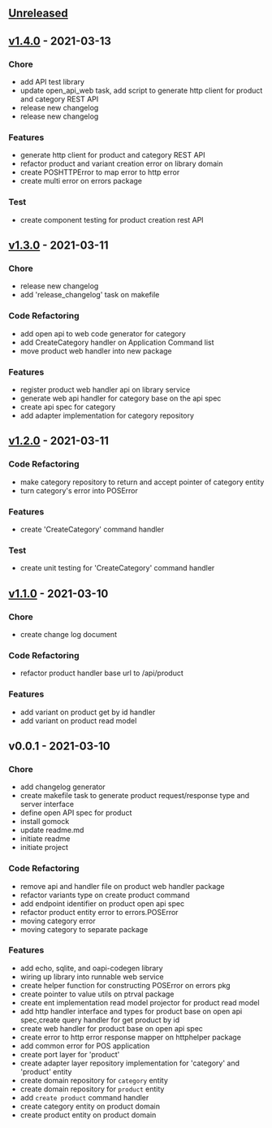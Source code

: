 <a name="unreleased"></a>
## [Unreleased]


<a name="v1.4.0"></a>
## [v1.4.0] - 2021-03-13
### Chore
- add API test library
- update open_api_web task, add script to generate http client for product and category REST API
- release new changelog
- release new changelog

### Features
- generate http client for product and category REST API
- refactor product and variant creation error on library domain
- create POSHTTPError to map error to http error
- create multi error on errors package

### Test
- create component testing for product creation rest API


<a name="v1.3.0"></a>
## [v1.3.0] - 2021-03-11
### Chore
- release new changelog
- add 'release_changelog' task on makefile

### Code Refactoring
- add open api to web code generator for category
- add CreateCategory handler on Application Command list
- move product web handler into new package

### Features
- register product web handler api on library service
- generate web api handler for category base on the api spec
- create api spec for category
- add adapter implementation for category repository


<a name="v1.2.0"></a>
## [v1.2.0] - 2021-03-11
### Code Refactoring
- make category repository to return and accept pointer of category entity
- turn category's error into POSError

### Features
- create 'CreateCategory' command handler

### Test
- create unit testing for 'CreateCategory' command handler


<a name="v1.1.0"></a>
## [v1.1.0] - 2021-03-10
### Chore
- create change log document

### Code Refactoring
- refactor product handler base url to /api/product

### Features
- add variant on product get by id handler
- add variant on product read model


<a name="v0.0.1"></a>
## v0.0.1 - 2021-03-10
### Chore
- add changelog generator
- create makefile task to generate product request/response type and server interface
- define open API spec for product
- install gomock
- update readme.md
- initiate readme
- initiate project

### Code Refactoring
- remove api and handler file on product web handler package
- refactor variants type on create product command
- add endpoint identifier on product open api spec
- refactor product entity error to errors.POSError
- moving category error
- moving category to separate package

### Features
- add echo, sqlite, and oapi-codegen library
- wiring up library into runnable web service
- create helper function for constructing POSError on errors pkg
- create pointer to value utils on ptrval package
- create ent implementation read model projector for product read model
- add http handler interface and types for product base on open api spec,create query handler for get product by id
- create web handler for product base on open api spec
- create error to http error response mapper on httphelper package
- add common error for POS application
- create port layer for 'product'
- create adapter layer repository implementation for 'category' and 'product' entity
- create domain repository for `category` entity
- create domain repository for `product` entity
- add `create product` command handler
- create category entity on product domain
- create product entity on product domain


[Unreleased]: https://github.com/akbarpambudi/go-point-of-sales/compare/v1.4.0...HEAD
[v1.4.0]: https://github.com/akbarpambudi/go-point-of-sales/compare/v1.3.0...v1.4.0
[v1.3.0]: https://github.com/akbarpambudi/go-point-of-sales/compare/v1.2.0...v1.3.0
[v1.2.0]: https://github.com/akbarpambudi/go-point-of-sales/compare/v1.1.0...v1.2.0
[v1.1.0]: https://github.com/akbarpambudi/go-point-of-sales/compare/v0.0.1...v1.1.0
